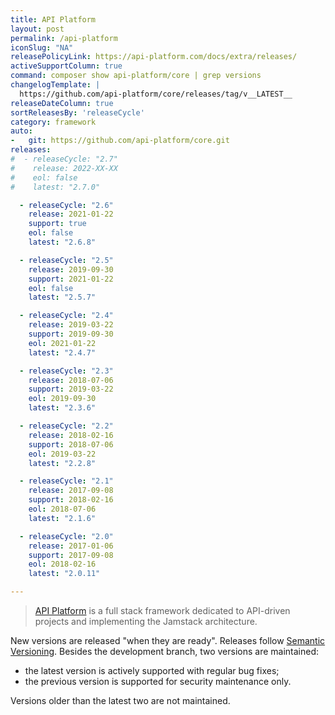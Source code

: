 ```yaml
---
title: API Platform
layout: post
permalink: /api-platform
iconSlug: "NA"
releasePolicyLink: https://api-platform.com/docs/extra/releases/
activeSupportColumn: true
command: composer show api-platform/core | grep versions
changelogTemplate: |
  https://github.com/api-platform/core/releases/tag/v__LATEST__
releaseDateColumn: true
sortReleasesBy: 'releaseCycle'
category: framework
auto:
-   git: https://github.com/api-platform/core.git
releases:
#  - releaseCycle: "2.7"
#    release: 2022-XX-XX
#    eol: false
#    latest: "2.7.0"

  - releaseCycle: "2.6"
    release: 2021-01-22
    support: true
    eol: false
    latest: "2.6.8"

  - releaseCycle: "2.5"
    release: 2019-09-30
    support: 2021-01-22
    eol: false
    latest: "2.5.7"

  - releaseCycle: "2.4"
    release: 2019-03-22
    support: 2019-09-30
    eol: 2021-01-22
    latest: "2.4.7"

  - releaseCycle: "2.3"
    release: 2018-07-06
    support: 2019-03-22
    eol: 2019-09-30
    latest: "2.3.6"

  - releaseCycle: "2.2"
    release: 2018-02-16
    support: 2018-07-06
    eol: 2019-03-22
    latest: "2.2.8"

  - releaseCycle: "2.1"
    release: 2017-09-08
    support: 2018-02-16
    eol: 2018-07-06
    latest: "2.1.6"

  - releaseCycle: "2.0"
    release: 2017-01-06
    support: 2017-09-08
    eol: 2018-02-16
    latest: "2.0.11"

---
```


> [API Platform](https://api-platform.com/) is a full stack framework dedicated to API-driven projects and implementing the Jamstack architecture.

New versions are released "when they are ready". Releases follow [Semantic Versioning](https://semver.org/). Besides the development branch, two versions are maintained:

- the latest version is actively supported with regular bug fixes;
- the previous version is supported for security maintenance only.

Versions older than the latest two are not maintained.

